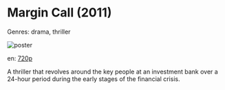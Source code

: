 # Margin Call (2011)

Genres: drama, thriller

![poster](http://image.tmdb.org/t/p/w500/h4Cv588VpNpO9twXsdorhz6K8t1.jpg)

en:
  [720p](magnet:?xt=urn:btih:6BD819422708D4E81AC3D345BF4BA677EB77B37D&tr=udp://glotorrents.pw:6969/announce&tr=udp://tracker.opentrackr.org:1337/announce&tr=udp://torrent.gresille.org:80/announce&tr=udp://tracker.openbittorrent.com:80&tr=udp://tracker.coppersurfer.tk:6969&tr=udp://tracker.leechers-paradise.org:6969&tr=udp://p4p.arenabg.ch:1337&tr=udp://tracker.internetwarriors.net:1337)
  


A thriller that revolves around the key people at an investment bank over a 24-hour period during the early stages of the financial crisis.